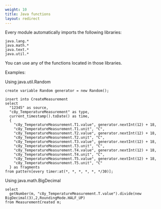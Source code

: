 ```yaml
---
weight: 10
title: Java functions
layout: redirect
---
```


Every module automatically imports the following libraries:

    java.lang.*
    java.math.*
    java.text.*
    java.util.*

You can use any of the functions located in those libraries.

Examples:

Using java.util.Random

    create variable Random generator = new Random();

    insert into CreateMeasurement
    select
      "12345" as source,
      "c8y_TemperatureMeasurement" as type,
      current_timestamp().toDate() as time,
      {
        "c8y_TemperatureMeasurement.T1.value", generator.nextInt(12) + 18,
        "c8y_TemperatureMeasurement.T1.unit", "C",
        "c8y_TemperatureMeasurement.T2.value", generator.nextInt(12) + 18,
        "c8y_TemperatureMeasurement.T2.unit", "C",
        "c8y_TemperatureMeasurement.T3.value", generator.nextInt(12) + 18,
        "c8y_TemperatureMeasurement.T3.unit", "C",
        "c8y_TemperatureMeasurement.T4.value", generator.nextInt(12) + 18,
        "c8y_TemperatureMeasurement.T4.unit", "C",
        "c8y_TemperatureMeasurement.T5.value", generator.nextInt(12) + 18,
        "c8y_TemperatureMeasurement.T5.unit", "C"
      } as fragments
    from pattern[every timer:at(*, *, *, *, *, */30)];

Using java.math.BigDecimal

    select
      getNumber(m, "c8y_TemperatureMeasurement.T.value").divide(new BigDecimal(3),2,RoundingMode.HALF_UP)
    from MeasurementCreated m;

